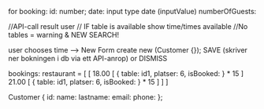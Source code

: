 

for booking:
  id: number;
  date: input type date (inputValue)
  numberOfGuests: 

  //API-call result user
  // IF table is available show time/times available
  //No tables = warning  & NEW SEARCH!

  user chooses time -->
  New Form create new (Customer {});
  SAVE (skriver ner bokningen i db via ett API-anrop)
  or
  DISMISS

bookings: 
 restaurant = [
  [
    18.00 [
      {
        table: id1,
        platser: 6,
        isBooked:
        } * 15
    ]
    21.00 [
       {
        table: id1,
        platser: 6,
        isBooked: 
        } * 15
    ]
  ]
 ]


Customer {
  id:
  name:
  lastname:
  email:
  phone: 
};

